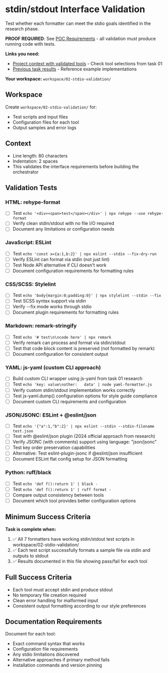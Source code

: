 # stdin/stdout Interface Validation

Test whether each formatter can meet the stdio goals identified in the research phase.

**PROOF REQUIRED**: See [POC Requirements](../poc-requirements.md) - all validation must produce running code with tests.

**Links you need:**
- [Project context with validated tools](../project-context.md) - Check tool selections from task 01
- [Previous task results](../../workspace/01-tool-research/) - Reference example implementations

**Your workspace:** `workspace/02-stdio-validation/`

## Workspace
Create `workspace/02-stdio-validation/` for:
- Test scripts and input files
- Configuration files for each tool
- Output samples and error logs

## Context
- Line length: 80 characters
- Indentation: 2 spaces
- This validates the interface requirements before building the orchestrator

## Validation Tests

### HTML: rehype-format
- [ ] Test `echo '<div><span>test</span></div>' | npx rehype --use rehype-format`
- [ ] Verify clean stdin/stdout with no file I/O required
- [ ] Document any limitations or configuration needs

### JavaScript: ESLint
- [ ] Test `echo 'const x={a:1,b:2}' | npx eslint --stdin --fix-dry-run`
- [ ] Verify ESLint can format via stdin (not just lint)
- [ ] Test Node API alternative if CLI doesn't work
- [ ] Document configuration requirements for formatting rules

### CSS/SCSS: Stylelint  
- [ ] Test `echo 'body{margin:0;padding:0}' | npx stylelint --stdin --fix`
- [ ] Test SCSS syntax support via stdin
- [ ] Verify --fix mode works through stdio
- [ ] Document plugin requirements for formatting rules

### Markdown: remark-stringify
- [ ] Test `echo '# test\n\ncode here' | npx remark`
- [ ] Verify remark can process and format via stdin/stdout
- [ ] Test that code block content is preserved (not formatted by remark)
- [ ] Document configuration for consistent output

### YAML: js-yaml (custom CLI approach)
- [ ] Build custom CLI wrapper using js-yaml from task 01 research
- [ ] Test `echo 'key: value\nother:   data' | node yaml-formatter.js`
- [ ] Verify custom stdin/stdout implementation works correctly
- [ ] Test js-yaml.dump() configuration options for style guide compliance
- [ ] Document custom CLI requirements and configuration

### JSON/JSONC: ESLint + @eslint/json
- [ ] Test `echo '{"a":1,"b":2}' | npx eslint --stdin --stdin-filename test.json`
- [ ] Test with @eslint/json plugin (2024 official approach from research)
- [ ] Verify JSONC (with comments) support using language: "json/jsonc"
- [ ] Test key order preservation capabilities
- [ ] Alternative: Test eslint-plugin-jsonc if @eslint/json insufficient
- [ ] Document ESLint flat config setup for JSON formatting

### Python: ruff/black
- [ ] Test `echo 'def f():return 1' | black -`
- [ ] Test `echo 'def f():return 1' | ruff format -`
- [ ] Compare output consistency between tools
- [ ] Document which tool provides better configuration options

## Minimum Success Criteria

**Task is complete when:**
1. ✅ All 7 formatters have working stdin/stdout test scripts in workspace/02-stdio-validation/
2. ✅ Each test script successfully formats a sample file via stdin and outputs to stdout
3. ✅ Results documented in this file showing pass/fail for each tool

## Full Success Criteria
- Each tool must accept stdin and produce stdout
- No temporary file creation required
- Clean error handling for malformed input
- Consistent output formatting according to our style preferences

## Documentation Requirements
Document for each tool:
- Exact command syntax that works
- Configuration file requirements
- Any stdio limitations discovered
- Alternative approaches if primary method fails
- Installation commands and version pinning